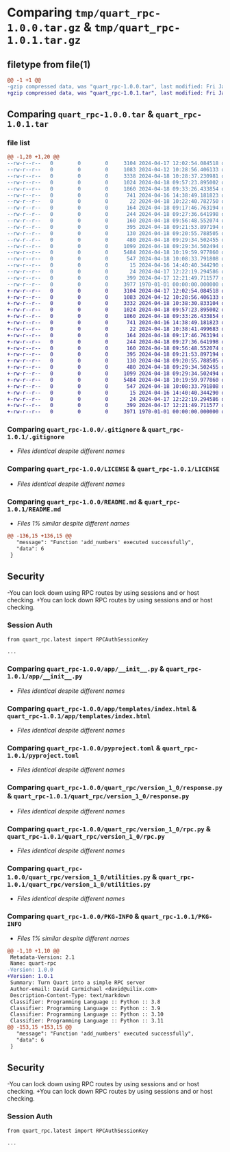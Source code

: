 # Comparing `tmp/quart_rpc-1.0.0.tar.gz` & `tmp/quart_rpc-1.0.1.tar.gz`

## filetype from file(1)

```diff
@@ -1 +1 @@
-gzip compressed data, was "quart_rpc-1.0.0.tar", last modified: Fri Jan  1 00:00:00 2016, max compression
+gzip compressed data, was "quart_rpc-1.0.1.tar", last modified: Fri Jan  1 00:00:00 2016, max compression
```

## Comparing `quart_rpc-1.0.0.tar` & `quart_rpc-1.0.1.tar`

### file list

```diff
@@ -1,20 +1,20 @@
--rw-r--r--   0        0        0     3104 2024-04-17 12:02:54.084518 quart_rpc-1.0.0/.gitignore
--rw-r--r--   0        0        0     1083 2024-04-12 10:28:56.406133 quart_rpc-1.0.0/LICENSE
--rw-r--r--   0        0        0     3338 2024-04-18 10:28:37.230981 quart_rpc-1.0.0/README.md
--rw-r--r--   0        0        0     1024 2024-04-18 09:57:23.895002 quart_rpc-1.0.0/app/__init__.py
--rw-r--r--   0        0        0     1860 2024-04-18 09:33:26.433854 quart_rpc-1.0.0/app/templates/index.html
--rw-r--r--   0        0        0      741 2024-04-16 14:38:49.181823 quart_rpc-1.0.0/pyproject.toml
--rw-r--r--   0        0        0       22 2024-04-18 10:22:40.782750 quart_rpc-1.0.0/quart_rpc/__init__.py
--rw-r--r--   0        0        0      164 2024-04-18 09:17:46.763194 quart_rpc-1.0.0/quart_rpc/latest.py
--rw-r--r--   0        0        0      244 2024-04-18 09:27:36.641998 quart_rpc-1.0.0/quart_rpc/version_1_0/__init__.py
--rw-r--r--   0        0        0      160 2024-04-18 09:56:48.552074 quart_rpc-1.0.0/quart_rpc/version_1_0/_protocols.py
--rw-r--r--   0        0        0      395 2024-04-18 09:21:53.897194 quart_rpc-1.0.0/quart_rpc/version_1_0/auth_session_key.py
--rw-r--r--   0        0        0      130 2024-04-18 09:20:55.788505 quart_rpc-1.0.0/quart_rpc/version_1_0/model.py
--rw-r--r--   0        0        0      480 2024-04-18 09:29:34.502455 quart_rpc-1.0.0/quart_rpc/version_1_0/request.py
--rw-r--r--   0        0        0     1099 2024-04-18 09:29:34.502494 quart_rpc-1.0.0/quart_rpc/version_1_0/response.py
--rw-r--r--   0        0        0     5484 2024-04-18 10:19:59.977860 quart_rpc-1.0.0/quart_rpc/version_1_0/rpc.py
--rw-r--r--   0        0        0      547 2024-04-18 10:08:33.791808 quart_rpc-1.0.0/quart_rpc/version_1_0/utilities.py
--rw-r--r--   0        0        0       15 2024-04-16 14:40:40.344290 quart_rpc-1.0.0/requirements/development.txt
--rw-r--r--   0        0        0       24 2024-04-17 12:22:19.294586 quart_rpc-1.0.0/requirements/main.txt
--rw-r--r--   0        0        0      399 2024-04-17 12:21:49.711577 quart_rpc-1.0.0/test.py
--rw-r--r--   0        0        0     3977 1970-01-01 00:00:00.000000 quart_rpc-1.0.0/PKG-INFO
+-rw-r--r--   0        0        0     3104 2024-04-17 12:02:54.084518 quart_rpc-1.0.1/.gitignore
+-rw-r--r--   0        0        0     1083 2024-04-12 10:28:56.406133 quart_rpc-1.0.1/LICENSE
+-rw-r--r--   0        0        0     3332 2024-04-18 10:38:30.833104 quart_rpc-1.0.1/README.md
+-rw-r--r--   0        0        0     1024 2024-04-18 09:57:23.895002 quart_rpc-1.0.1/app/__init__.py
+-rw-r--r--   0        0        0     1860 2024-04-18 09:33:26.433854 quart_rpc-1.0.1/app/templates/index.html
+-rw-r--r--   0        0        0      741 2024-04-16 14:38:49.181823 quart_rpc-1.0.1/pyproject.toml
+-rw-r--r--   0        0        0       22 2024-04-18 10:38:41.499683 quart_rpc-1.0.1/quart_rpc/__init__.py
+-rw-r--r--   0        0        0      164 2024-04-18 09:17:46.763194 quart_rpc-1.0.1/quart_rpc/latest.py
+-rw-r--r--   0        0        0      244 2024-04-18 09:27:36.641998 quart_rpc-1.0.1/quart_rpc/version_1_0/__init__.py
+-rw-r--r--   0        0        0      160 2024-04-18 09:56:48.552074 quart_rpc-1.0.1/quart_rpc/version_1_0/_protocols.py
+-rw-r--r--   0        0        0      395 2024-04-18 09:21:53.897194 quart_rpc-1.0.1/quart_rpc/version_1_0/auth_session_key.py
+-rw-r--r--   0        0        0      130 2024-04-18 09:20:55.788505 quart_rpc-1.0.1/quart_rpc/version_1_0/model.py
+-rw-r--r--   0        0        0      480 2024-04-18 09:29:34.502455 quart_rpc-1.0.1/quart_rpc/version_1_0/request.py
+-rw-r--r--   0        0        0     1099 2024-04-18 09:29:34.502494 quart_rpc-1.0.1/quart_rpc/version_1_0/response.py
+-rw-r--r--   0        0        0     5484 2024-04-18 10:19:59.977860 quart_rpc-1.0.1/quart_rpc/version_1_0/rpc.py
+-rw-r--r--   0        0        0      547 2024-04-18 10:08:33.791808 quart_rpc-1.0.1/quart_rpc/version_1_0/utilities.py
+-rw-r--r--   0        0        0       15 2024-04-16 14:40:40.344290 quart_rpc-1.0.1/requirements/development.txt
+-rw-r--r--   0        0        0       24 2024-04-17 12:22:19.294586 quart_rpc-1.0.1/requirements/main.txt
+-rw-r--r--   0        0        0      399 2024-04-17 12:21:49.711577 quart_rpc-1.0.1/test.py
+-rw-r--r--   0        0        0     3971 1970-01-01 00:00:00.000000 quart_rpc-1.0.1/PKG-INFO
```

### Comparing `quart_rpc-1.0.0/.gitignore` & `quart_rpc-1.0.1/.gitignore`

 * *Files identical despite different names*

### Comparing `quart_rpc-1.0.0/LICENSE` & `quart_rpc-1.0.1/LICENSE`

 * *Files identical despite different names*

### Comparing `quart_rpc-1.0.0/README.md` & `quart_rpc-1.0.1/README.md`

 * *Files 1% similar despite different names*

```diff
@@ -136,15 +136,15 @@
   "message": "Function 'add_numbers' executed successfully",
   "data": 6
 }
 ```
 
 ## Security
 
-You can lock down using RPC routes by using sessions and or host checking.
+You can lock down RPC routes by using sessions and or host checking.
 
 ### Session Auth
 
 `from quart_rpc.latest import RPCAuthSessionKey`
 
 ```python
 ...
```

### Comparing `quart_rpc-1.0.0/app/__init__.py` & `quart_rpc-1.0.1/app/__init__.py`

 * *Files identical despite different names*

### Comparing `quart_rpc-1.0.0/app/templates/index.html` & `quart_rpc-1.0.1/app/templates/index.html`

 * *Files identical despite different names*

### Comparing `quart_rpc-1.0.0/pyproject.toml` & `quart_rpc-1.0.1/pyproject.toml`

 * *Files identical despite different names*

### Comparing `quart_rpc-1.0.0/quart_rpc/version_1_0/response.py` & `quart_rpc-1.0.1/quart_rpc/version_1_0/response.py`

 * *Files identical despite different names*

### Comparing `quart_rpc-1.0.0/quart_rpc/version_1_0/rpc.py` & `quart_rpc-1.0.1/quart_rpc/version_1_0/rpc.py`

 * *Files identical despite different names*

### Comparing `quart_rpc-1.0.0/quart_rpc/version_1_0/utilities.py` & `quart_rpc-1.0.1/quart_rpc/version_1_0/utilities.py`

 * *Files identical despite different names*

### Comparing `quart_rpc-1.0.0/PKG-INFO` & `quart_rpc-1.0.1/PKG-INFO`

 * *Files 1% similar despite different names*

```diff
@@ -1,10 +1,10 @@
 Metadata-Version: 2.1
 Name: quart-rpc
-Version: 1.0.0
+Version: 1.0.1
 Summary: Turn Quart into a simple RPC server
 Author-email: David Carmichael <david@uilix.com>
 Description-Content-Type: text/markdown
 Classifier: Programming Language :: Python :: 3.8
 Classifier: Programming Language :: Python :: 3.9
 Classifier: Programming Language :: Python :: 3.10
 Classifier: Programming Language :: Python :: 3.11
@@ -153,15 +153,15 @@
   "message": "Function 'add_numbers' executed successfully",
   "data": 6
 }
 ```
 
 ## Security
 
-You can lock down using RPC routes by using sessions and or host checking.
+You can lock down RPC routes by using sessions and or host checking.
 
 ### Session Auth
 
 `from quart_rpc.latest import RPCAuthSessionKey`
 
 ```python
 ...
```

